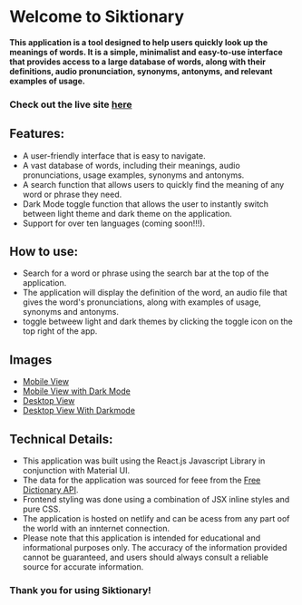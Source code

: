 # Welcome to Siktionary

#### This application is a tool designed to help users quickly look up the meanings of words. It is a simple, minimalist and easy-to-use interface that provides access to a large database of words, along with their definitions, audio pronunciation, synonyms, antonyms, and relevant examples of usage. 

### Check out the live site [here](https://siktionary.netlify.app/)

## Features:

- A user-friendly interface that is easy to navigate.
- A vast database of words, including their meanings, audio pronunciations, usage examples, synonyms and antonyms.
- A search function that allows users to quickly find the meaning of any word or phrase they need.
- Dark Mode toggle function that allows the user to instantly switch between light theme and dark theme on the application.
- Support for over ten languages (coming soon!!!).

## How to use:

- Search for a word or phrase using the search bar at the top of the application.
- The application will display the definition of the word, an audio file that gives the word's pronunciations, along with examples of usage, synonyms and antonyms.
- toggle betweew light and dark themes by clicking the toggle icon on the top right of the app.


## Images

- [Mobile View ](./src/assets/Siktionary2.jpg)
- [Mobile View with Dark Mode](./src/assets/Siktionary1.jpg)
- [Desktop View](./src/assets/Siktionary4.png)
- [Desktop View With Darkmode](./src/assets/Siktionary3.png)


## Technical Details:

- This application was built using the React.js Javascript Library in conjunction with Material UI.
- The data for the application was sourced for feee from the [Free Dictionary API](https://dictionaryapi.dev/).
- Frontend styling was done using a combination of JSX inline styles and pure CSS.
- The application is hosted on netlify and can be acess from any part oof the world with an innternet connection.
- Please note that this application is intended for educational and informational purposes only. The accuracy of the information provided cannot be guaranteed, and users should always consult a reliable source for accurate information.

### Thank you for using Siktionary!
